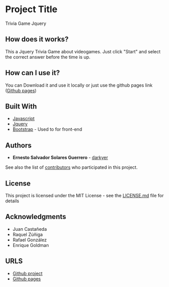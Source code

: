 # Project Title

Trivia Game Jquery

## How does it works?

This a Jquery Trivia Game about videogames. Just click "Start" and select the correct answer before the time is up.

## How can I use it?

You can Download it and use it locally or just use the github pages link ([Github pages](https://darkyer.github.io/TriviaGame/))

## Built With

* [Javascript](https://www.javascript.com/)
* [Jquery](https://jquery.com/)
* [Bootstrap](https://getbootstrap.com/) - Used to for front-end

## Authors

* **Ernesto Salvador Solares Guerrero** - [darkyer](https://github.com/darkyer)

See also the list of [contributors](https://github.com/darkyer/TriviaGame/contributors) who participated in this project.

## License

This project is licensed under the MIT License - see the [LICENSE.md](LICENSE.md) file for details

## Acknowledgments

* Juan Castañeda
* Raquel Zúñiga
* Rafael González
* Enrique Goldman

## URLS

* [Github project](https://github.com/darkyer/TriviaGame)
* [Github pages](https://darkyer.github.io/TriviaGame/)
